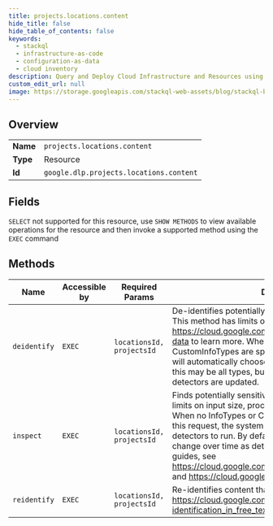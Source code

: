 ```yaml
---
title: projects.locations.content
hide_title: false
hide_table_of_contents: false
keywords:
  - stackql
  - infrastructure-as-code
  - configuration-as-data
  - cloud inventory
description: Query and Deploy Cloud Infrastructure and Resources using SQL
custom_edit_url: null
image: https://storage.googleapis.com/stackql-web-assets/blog/stackql-blog-post-featured-image.png
---
```

  
    

## Overview
<table><tbody>
<tr><td><b>Name</b></td><td><code>projects.locations.content</code></td></tr>
<tr><td><b>Type</b></td><td>Resource</td></tr>
<tr><td><b>Id</b></td><td><code>google.dlp.projects.locations.content</code></td></tr>
</tbody></table>

## Fields
`SELECT` not supported for this resource, use `SHOW METHODS` to view available operations for the resource and then invoke a supported method using the `EXEC` command  
## Methods
| Name | Accessible by | Required Params | Description |
| ---- | ------------- | --------------- | ----------- |
| `deidentify` | `EXEC` | `locationsId, projectsId` | De-identifies potentially sensitive info from a ContentItem. This method has limits on input size and output size. See https://cloud.google.com/dlp/docs/deidentify-sensitive-data to learn more. When no InfoTypes or CustomInfoTypes are specified in this request, the system will automatically choose what detectors to run. By default this may be all types, but may change over time as detectors are updated. |
| `inspect` | `EXEC` | `locationsId, projectsId` | Finds potentially sensitive info in content. This method has limits on input size, processing time, and output size. When no InfoTypes or CustomInfoTypes are specified in this request, the system will automatically choose what detectors to run. By default this may be all types, but may change over time as detectors are updated. For how to guides, see https://cloud.google.com/dlp/docs/inspecting-images and https://cloud.google.com/dlp/docs/inspecting-text, |
| `reidentify` | `EXEC` | `locationsId, projectsId` | Re-identifies content that has been de-identified. See https://cloud.google.com/dlp/docs/pseudonymization#re-identification_in_free_text_code_example to learn more. |
